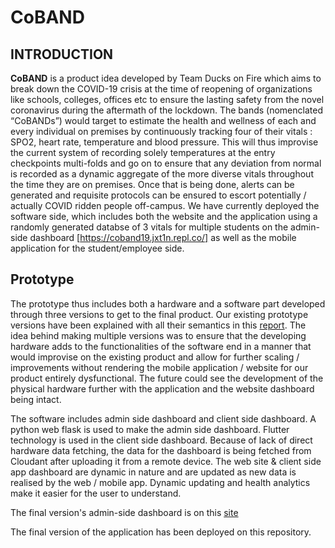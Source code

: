 # CoBAND

## INTRODUCTION


**CoBAND** is a product idea developed by Team Ducks on Fire which aims to break down the COVID-19 crisis at the time of reopening of organizations like schools, colleges, offices etc to ensure the lasting safety from the novel coronavirus during the aftermath of the lockdown. The bands (nomenclated “CoBANDs”) would target to estimate the health and wellness of each and every individual on premises by continuously tracking four of their vitals : SPO2, heart rate, temperature and blood pressure. This will thus improvise the current system of recording solely temperatures at the entry checkpoints multi-folds and go on to ensure that any deviation from normal is recorded as a dynamic aggregate of the more diverse vitals throughout the time they are on premises. Once that is being done, alerts can be generated and requisite protocols can be ensured to escort potentially / actually COVID ridden people off-campus. We have currently deployed the software side, which includes both the website and the application using a randomly generated databse of 3 vitals for multiple students on the admin-side dashboard [https://coband19.jxt1n.repl.co/] as well as the mobile application for the student/employee side.


## Prototype

The prototype thus includes both a hardware and a software part developed through three versions to get to the final product. Our existing prototype versions have been explained with all their semantics in this [report](https://docs.google.com/document/d/1xhUftrHGRukB2wiMmyU79MKb7XuntHSvzRcDs5I9J3w/edit?usp=sharing). The idea behind making multiple versions was to ensure that the developing hardware adds to the functionalities of the software end in a manner that would improvise on the existing product and allow for further scaling / improvements without rendering the mobile application / website for our product entirely dysfunctional. The future could see the development of the physical hardware further with the application and the website dashboard being intact.

The software includes admin side dashboard and client side dashboard. A python web flask is used to make the admin side dashboard. Flutter technology is used in the client side dashboard. Because of lack of direct hardware data fetching, the data for the dashboard is being fetched from Cloudant after uploading it from a remote device. The web site & client side app dashboard are dynamic in nature and are updated as new data is realised by the web / mobile app. Dynamic updating and health analytics make it easier for the user to understand. 

The final version's admin-side dashboard is on this [site](https://coband19.jxt1n.repl.co/)

The final version of the application has been deployed on this repository.
